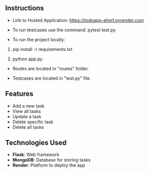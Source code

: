 
## Instructions
- Link to Hosted Application: https://todoapp-ehmf.onrender.com

- To run testcases use the command: pytest test.py

- To run the project locally: 

1. pip install -r requirements.txt

2. python app.py

- Routes are located in "routes" folder.

- Testcases are located in "test.py" file.



## Features
- Add a new task
- View all tasks
- Update a task
- Delete specific task
- Delete all tasks

## Technologies Used
- **Flask**: Web framework 
- **MongoDB**: Database for storing tasks
- **Render**: Platform to deploy the app
